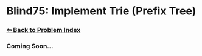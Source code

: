 # Blind75: Implement Trie (Prefix Tree)

### [⇦ Back to Problem Index](../../index.md)

### Coming Soon...
